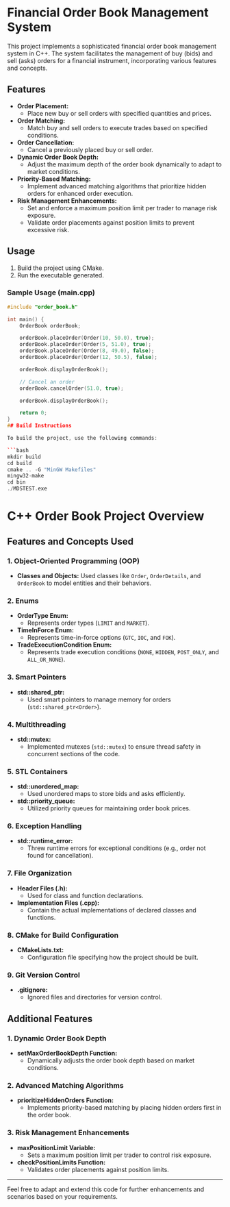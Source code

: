 # Financial Order Book Management System

This project implements a sophisticated financial order book management system in C++. The system facilitates the management of buy (bids) and sell (asks) orders for a financial instrument, incorporating various features and concepts.

## Features

- **Order Placement:**
  - Place new buy or sell orders with specified quantities and prices.
- **Order Matching:**
  - Match buy and sell orders to execute trades based on specified conditions.
- **Order Cancellation:**
  - Cancel a previously placed buy or sell order.
- **Dynamic Order Book Depth:**
  - Adjust the maximum depth of the order book dynamically to adapt to market conditions.
- **Priority-Based Matching:**
  - Implement advanced matching algorithms that prioritize hidden orders for enhanced order execution.
- **Risk Management Enhancements:**
  - Set and enforce a maximum position limit per trader to manage risk exposure.
  - Validate order placements against position limits to prevent excessive risk.

## Usage

1. Build the project using CMake.
2. Run the executable generated.

### Sample Usage (main.cpp)

```cpp
#include "order_book.h"

int main() {
    OrderBook orderBook;

    orderBook.placeOrder(Order(10, 50.0), true);
    orderBook.placeOrder(Order(5, 51.0), true);
    orderBook.placeOrder(Order(8, 49.0), false);
    orderBook.placeOrder(Order(12, 50.5), false);

    orderBook.displayOrderBook();

    // Cancel an order
    orderBook.cancelOrder(51.0, true);

    orderBook.displayOrderBook();

    return 0;
}
## Build Instructions

To build the project, use the following commands:

```bash
mkdir build
cd build
cmake .. -G "MinGW Makefiles"
mingw32-make
cd bin
./MDSTEST.exe
```

# C++ Order Book Project Overview

## Features and Concepts Used

### 1. Object-Oriented Programming (OOP)

- **Classes and Objects:** Used classes like `Order`, `OrderDetails`, and `OrderBook` to model entities and their behaviors.

### 2. Enums

- **OrderType Enum:**
  - Represents order types (`LIMIT` and `MARKET`).
- **TimeInForce Enum:**
  - Represents time-in-force options (`GTC`, `IOC`, and `FOK`).
- **TradeExecutionCondition Enum:**
  - Represents trade execution conditions (`NONE`, `HIDDEN`, `POST_ONLY`, and `ALL_OR_NONE`).

### 3. Smart Pointers

- **std::shared_ptr:**
  - Used smart pointers to manage memory for orders (`std::shared_ptr<Order>`).

### 4. Multithreading

- **std::mutex:**
  - Implemented mutexes (`std::mutex`) to ensure thread safety in concurrent sections of the code.

### 5. STL Containers

- **std::unordered_map:**
  - Used unordered maps to store bids and asks efficiently.
- **std::priority_queue:**
  - Utilized priority queues for maintaining order book prices.

### 6. Exception Handling

- **std::runtime_error:**
  - Threw runtime errors for exceptional conditions (e.g., order not found for cancellation).

### 7. File Organization

- **Header Files (.h):**
  - Used for class and function declarations.
- **Implementation Files (.cpp):**
  - Contain the actual implementations of declared classes and functions.

### 8. CMake for Build Configuration

- **CMakeLists.txt:**
  - Configuration file specifying how the project should be built.

### 9. Git Version Control

- **.gitignore:**
  - Ignored files and directories for version control.

## Additional Features 
### 1. Dynamic Order Book Depth

- **setMaxOrderBookDepth Function:**
  - Dynamically adjusts the order book depth based on market conditions.

### 2. Advanced Matching Algorithms

- **prioritizeHiddenOrders Function:**
  - Implements priority-based matching by placing hidden orders first in the order book.

### 3. Risk Management Enhancements

- **maxPositionLimit Variable:**
  - Sets a maximum position limit per trader to control risk exposure.
- **checkPositionLimits Function:**
  - Validates order placements against position limits.

---

Feel free to adapt and extend this code for further enhancements and scenarios based on your requirements.


